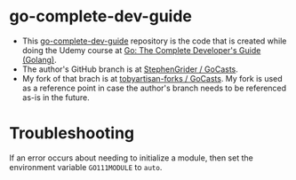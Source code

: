 # go-complete-dev-guide

- This [go-complete-dev-guide](https://github.com/tobyartisan/go-complete-dev-guide) repository is the code that is created while doing the Udemy course at [Go: The Complete Developer's Guide (Golang)](https://www.udemy.com/course/go-the-complete-developers-guide/).
- The author's GitHub branch is at [StephenGrider / GoCasts](https://github.com/StephenGrider/GoCasts).
- My fork of that brach is at [tobyartisan-forks / GoCasts](https://github.com/tobyartisan-forks/GoCasts). My fork is used as a reference point in case the author's branch needs to be referenced as-is in the future.

# Troubleshooting

If an error occurs about needing to initialize a module, then set the environment variable `GO111MODULE` to `auto`.